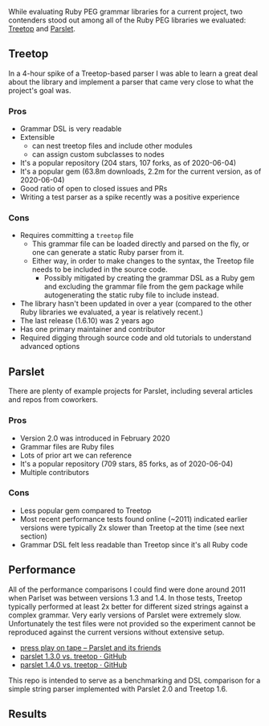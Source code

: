 While evaluating Ruby PEG grammar libraries for a current project, two contenders stood out among all of the Ruby PEG libraries we evaluated: [Treetop](https://rubygems.org/gems/treetop) and [Parslet](https://rubygems.org/gems/parslet).

## Treetop

In a 4-hour spike of a Treetop-based parser I was able to learn a great deal about the library and implement a parser that came very close to what the project's goal was.

### Pros

- Grammar DSL is very readable
- Extensible
  - can nest treetop files and include other modules
  - can assign custom subclasses to nodes
- It's a popular repository (204 stars, 107 forks, as of 2020-06-04)
- It's a popular gem (63.8m downloads, 2.2m for the current version, as of 2020-06-04)
- Good ratio of open to closed issues and PRs
- Writing a test parser as a spike recently was a positive experience

### Cons

- Requires committing a `treetop` file
  - This grammar file can be loaded directly and parsed on the fly, or one can generate a static Ruby parser from it.
  - Either way, in order to make changes to the syntax, the Treetop file needs to be included in the source code.
    - Possibly mitigated by creating the grammar DSL as a Ruby gem and excluding the grammar file from the gem package while autogenerating the static ruby file to include instead.
- The library hasn't been updated in over a year (compared to the other Ruby libraries we evaluated, a year is relatively recent.)
- The last release (1.6.10) was 2 years ago
- Has one primary maintainer and contributor
- Required digging through source code and old tutorials to understand advanced options

## Parslet

There are plenty of example projects for Parslet, including several articles and repos from coworkers.

### Pros

- Version 2.0 was introduced in February 2020
- Grammar files are Ruby files
- Lots of prior art we can reference
- It's a popular repository (709 stars, 85 forks, as of 2020-06-04)
- Multiple contributors

### Cons

- Less popular gem compared to Treetop
- Most recent performance tests found online (~2011) indicated earlier versions were typically 2x slower than Treetop at the time (see next section)
- Grammar DSL felt less readable than Treetop since it's all Ruby code

## Performance

All of the performance comparisons I could find were done around 2011 when Parlset was between versions 1.3 and 1.4. In those tests, Treetop typically performed at least 2x better for different sized strings against a complex grammar. Very early versions of Parslet were extremely slow. Unfortunately the test files were not provided so the experiment cannot be reproduced against the current versions without extensive setup.

- [press play on tape – Parslet and its friends](http://blog.absurd.li/2011/02/02/parslet_and_its_friends.html)
- [parslet 1.3.0 vs. treetop · GitHub](https://gist.github.com/kschiess/2788364)
- [parslet 1.4.0 vs. treetop · GitHub](https://gist.github.com/kschiess/2788349)

This repo is intended to serve as a benchmarking and DSL comparison for a simple string parser implemented with Parslet 2.0 and Treetop 1.6.

## Results
